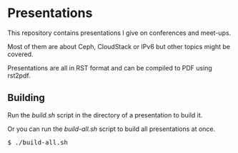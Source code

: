 # Presentations
This repository contains presentations I give on conferences and meet-ups.

Most of them are about Ceph, CloudStack or IPv6 but other topics might be covered.

Presentations are all in RST format and can be compiled to PDF using rst2pdf.

## Building
Run the *build.sh* script in the directory of a presentation to build it.

Or you can run the *build-all.sh* script to build all presentations at once.

<pre>
$ ./build-all.sh
</pre>
